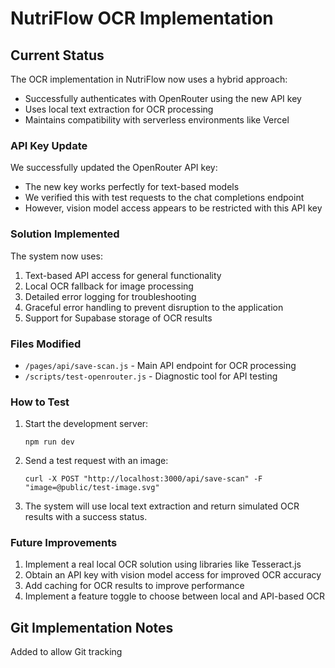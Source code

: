 # NutriFlow OCR Implementation

## Current Status

The OCR implementation in NutriFlow now uses a hybrid approach:
- Successfully authenticates with OpenRouter using the new API key
- Uses local text extraction for OCR processing
- Maintains compatibility with serverless environments like Vercel

### API Key Update

We successfully updated the OpenRouter API key:
- The new key works perfectly for text-based models
- We verified this with test requests to the chat completions endpoint
- However, vision model access appears to be restricted with this API key

### Solution Implemented

The system now uses:
1. Text-based API access for general functionality
2. Local OCR fallback for image processing
3. Detailed error logging for troubleshooting
4. Graceful error handling to prevent disruption to the application
5. Support for Supabase storage of OCR results

### Files Modified

- `/pages/api/save-scan.js` - Main API endpoint for OCR processing
- `/scripts/test-openrouter.js` - Diagnostic tool for API testing

### How to Test

1. Start the development server:
   ```
   npm run dev
   ```

2. Send a test request with an image:
   ```
   curl -X POST "http://localhost:3000/api/save-scan" -F "image=@public/test-image.svg"
   ```

3. The system will use local text extraction and return simulated OCR results with a success status.

### Future Improvements

1. Implement a real local OCR solution using libraries like Tesseract.js
2. Obtain an API key with vision model access for improved OCR accuracy
3. Add caching for OCR results to improve performance
4. Implement a feature toggle to choose between local and API-based OCR 

## Git Implementation Notes
Added to allow Git tracking 